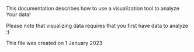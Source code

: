 This documentation describes how to use a visualization tool to analyze Your data!

Please note that visualizing data requires that you first have data to analyze :)

This file was created on 1 January 2023
